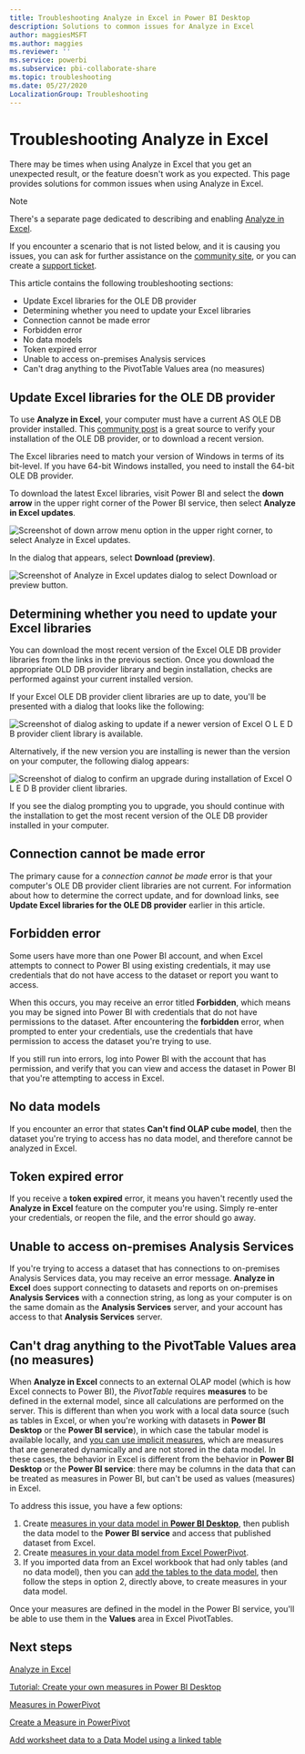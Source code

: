 ```yaml
---
title: Troubleshooting Analyze in Excel in Power BI Desktop
description: Solutions to common issues for Analyze in Excel
author: maggiesMSFT
ms.author: maggies
ms.reviewer: ''
ms.service: powerbi
ms.subservice: pbi-collaborate-share
ms.topic: troubleshooting
ms.date: 05/27/2020
LocalizationGroup: Troubleshooting
---
```


# Troubleshooting Analyze in Excel

There may be times when using Analyze in Excel that you get an unexpected result, or the feature doesn't work as you expected. This page provides solutions for common issues when using Analyze in Excel.

> [!NOTE]
> There's a separate page dedicated to describing and enabling [Analyze in Excel](service-analyze-in-excel.md).
> 
> If you encounter a scenario that is not listed below, and it is causing you issues, you can ask for further assistance on the [community site](https://community.powerbi.com/), or you can create a [support ticket](https://powerbi.microsoft.com/support/).
> 
> 

This article contains the following troubleshooting sections:

* Update Excel libraries for the OLE DB provider
* Determining whether you need to update your Excel libraries
* Connection cannot be made error
* Forbidden error
* No data models
* Token expired error
* Unable to access on-premises Analysis services
* Can't drag anything to the PivotTable Values area (no measures)

## Update Excel libraries for the OLE DB provider
To use **Analyze in Excel**, your computer must have a current AS OLE DB provider installed. This [community post](https://community.powerbi.com/t5/Service/Analyze-in-Excel-Initialization-of-the-data-source-failed/m-p/30837#M8081) is a great source to verify your installation of the OLE DB provider, or to download a recent version.

The Excel libraries need to match your version of Windows in terms of its bit-level. If you have 64-bit Windows installed, you need to install the 64-bit OLE DB provider.

To download the latest Excel libraries, visit Power BI and select the **down arrow** in the upper right corner of the Power BI service, then select **Analyze in Excel updates**.

![Screenshot of down arrow menu option in the upper right corner, to select Analyze in Excel updates.](media/desktop-troubleshooting-analyze-in-excel/tshoot-analyze-excel_1.png)

In the dialog that appears, select **Download (preview)**.

![Screenshot of Analyze in Excel updates dialog to select Download or preview button.](media/desktop-troubleshooting-analyze-in-excel/tshoot-analyze-excel_2.png)

## Determining whether you need to update your Excel libraries
You can download the most recent version of the Excel OLE DB provider libraries from the links in the previous section. Once you download the appropriate OLD DB provider library and begin installation, checks are performed against your current installed version.

If your Excel OLE DB provider client libraries are up to date, you'll be presented with a dialog that looks like the following:

![Screenshot of dialog asking to update if a newer version of Excel O L E D B provider client library is available.](media/desktop-troubleshooting-analyze-in-excel/troubleshoot-analyze-excel_3.png)

Alternatively, if the new version you are installing is newer than the version on your computer, the following dialog appears:

![Screenshot of dialog to confirm an upgrade during installation of Excel O L E D B provider client libraries.](media/desktop-troubleshooting-analyze-in-excel/troubleshoot-analyze-excel_2.png)

If you see the dialog prompting you to upgrade, you should continue with the installation to get the most recent version of the OLE DB provider installed in your computer.

## Connection cannot be made error
The primary cause for a *connection cannot be made* error is that your computer's OLE DB provider client libraries are not current. For information about how to determine the correct update, and for download links, see **Update Excel libraries for the OLE DB provider** earlier in this article.

## Forbidden error
Some users have more than one Power BI account, and when Excel attempts to connect to Power BI using existing credentials, it may use credentials that do not have access to the dataset or report you want to access.

When this occurs, you may  receive an error titled **Forbidden**, which means you may be signed into Power BI with credentials that do not have permissions to the dataset. After encountering the **forbidden** error, when prompted to enter your credentials, use the credentials that have permission to access the dataset you're trying to use.

If you still run into errors, log into Power BI with the account that has permission, and verify that you can view and access the dataset in Power BI that you're attempting to access in Excel.

## No data models
If you encounter an error that states **Can't find OLAP cube model**, then the dataset you're trying to access has no data model, and therefore cannot be analyzed in Excel.

## Token expired error
If you receive a **token expired** error, it means you haven't recently used the **Analyze in Excel** feature on the computer you're using. Simply re-enter your credentials, or reopen the file, and the error should go away.

## Unable to access on-premises Analysis Services
If you're trying to access a dataset that has connections to on-premises Analysis Services data, you may receive an error message. **Analyze in Excel** does support connecting to datasets and reports on on-premises **Analysis Services** with a connection string, as long as your computer is on the same domain as the **Analysis Services** server, and your account has access to that **Analysis Services** server.

## Can't drag anything to the PivotTable Values area (no measures)
When **Analyze in Excel** connects to an external OLAP model (which is how Excel connects to Power BI), the *PivotTable* requires **measures** to be defined in the external model, since all calculations are performed on the server. This is different than when you work with a local data source (such as tables in Excel, or when you're working with datasets in **Power BI Desktop** or the **Power BI service**), in which case the tabular model is available locally, and [you can use implicit measures](https://support.microsoft.com/en-us/office/measures-in-power-pivot-86484821-a324-4da3-803b-82fd2e5033f4), which are measures that are generated dynamically and are not stored in the data model. In these cases, the behavior in Excel is different from the behavior in **Power BI Desktop** or the **Power BI service**: there may be columns in the data that can be treated as measures in Power BI, but can't be used as values (measures) in Excel.

To address this issue, you have a few options:

1. Create [measures in your data model in **Power BI Desktop**](../transform-model/desktop-tutorial-create-measures.md), then publish the data model to the **Power BI service** and access that published dataset from Excel.
2. Create [measures in your data model from Excel PowerPivot](https://support.office.com/article/Create-a-Measure-in-Power-Pivot-d3cc1495-b4e5-48e7-ba98-163022a71198).
3. If you imported data from an Excel workbook that had only tables (and no data model), then you can [add the tables to the data model](https://support.office.com/article/Add-worksheet-data-to-a-Data-Model-using-a-linked-table-d3665fc3-99b0-479d-ba09-a37640f5be42), then follow the steps in option 2, directly above, to create measures in your data model.

Once your measures are defined in the model in the Power BI service, you'll be able to use them in the **Values** area in Excel PivotTables.

## Next steps
[Analyze in Excel](service-analyze-in-excel.md)

[Tutorial: Create your own measures in Power BI Desktop](../transform-model/desktop-tutorial-create-measures.md)

[Measures in PowerPivot](https://support.microsoft.com/en-us/office/measures-in-power-pivot-86484821-a324-4da3-803b-82fd2e5033f4)

[Create a Measure in PowerPivot](https://support.office.com/article/Create-a-Measure-in-Power-Pivot-d3cc1495-b4e5-48e7-ba98-163022a71198)

[Add worksheet data to a Data Model using a linked table](https://support.office.com/article/Add-worksheet-data-to-a-Data-Model-using-a-linked-table-d3665fc3-99b0-479d-ba09-a37640f5be42)
